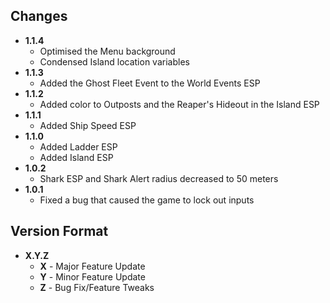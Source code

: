 ## Changes
- **1.1.4**
  + Optimised the Menu background
  + Condensed Island location variables
- **1.1.3**
  + Added the Ghost Fleet Event to the World Events ESP
- **1.1.2**
  + Added color to Outposts and the Reaper's Hideout in the Island ESP
- **1.1.1**
  + Added Ship Speed ESP
- **1.1.0**
  + Added Ladder ESP
  + Added Island ESP
- **1.0.2** 
  + Shark ESP and Shark Alert radius decreased to 50 meters
- **1.0.1** 
  + Fixed a bug that caused the game to lock out inputs

## Version Format
  - **X.Y.Z**
    + **X** - Major Feature Update
    + **Y** - Minor Feature Update
    + **Z** - Bug Fix/Feature Tweaks
